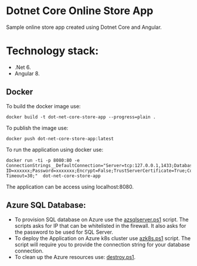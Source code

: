 ﻿# Dotnet Core Online Store App
Sample online store app created using Dotnet Core and Angular.

# Technology stack:
* .Net 6.
* Angular 8.

## Docker
To build the docker image use:
```
docker build -t dot-net-core-store-app --progress=plain . 
```
To publish the image use:
```
docker push dot-net-core-store-app:latest
```
To run the application using docker use: 
```
docker run -ti -p 8080:80 -e ConnectionStrings__DefaultConnection="Server=tcp:127.0.0.1,1433;Database=DotnetCoreSampleA_DB;User ID=xxxxxx;Password=xxxxxxx;Encrypt=False;TrustServerCertificate=True;Connection Timeout=30;"  dot-net-core-store-app
```
The application can be access using localhost:8080.

## Azure SQL Database:
* To provision SQL database on Azure use the [azsqlserver.ps1](scripts/azsqlserver.ps1) script. The scripts asks for IP that can be whitelisted in the firewall. It also asks for the password to be used for SQL Server.
* To deploy the Application on Azure k8s cluster use [azk8s.ps1](scripts/azk8s.ps1) script. The script will require you to provide the connection string for your database connection.
* To clean up the Azure resources use: [destroy.ps1](scripts/destroy.ps1).

	